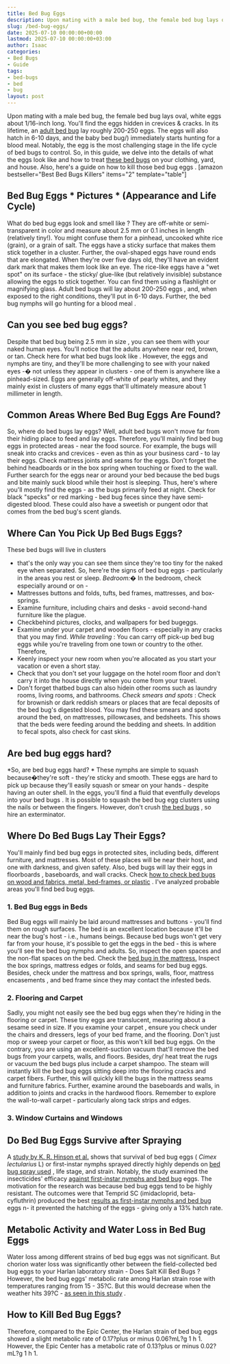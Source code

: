 ```yaml
---
title: Bed Bug Eggs
description: Upon mating with a male bed bug, the female bed bug lays oval, white eggs about 116-inch long. You'll find the eggs hidden in crevices & cracks. In its...
slug: /bed-bug-eggs/
date: 2025-07-10 00:00:00+00:00
lastmod: 2025-07-10 00:00:00+03:00
author: Isaac
categories:
- Bed Bugs
- Guide
tags:
- bed-bugs
- bed
- bug
layout: post
---
```

Upon mating with a male bed bug, the female bed bug lays oval, white eggs about 1/16-inch long. You'll find the eggs hidden in crevices & cracks.
In its lifetime, an
[adult bed bug](https://digitalcommons.ilr.cornell.edu/manuals/25/)
lay roughly 200-250 eggs.
The eggs will also hatch in 6-10 days, and the
baby bed bug/)
immediately starts hunting for a blood meal. Notably, the egg is the most challenging stage in the life cycle of bed bugs to control.
So, in this guide, we delve into the details of what the eggs look like and how to treat
[these bed bugs](https://www.sciencedirect.com/science/article/pii/S155541551730274X)
on your clothing, yard, and house. Also, here's a guide on
how to kill those bed bug eggs
.
[amazon bestseller="Best Bed Bugs Killers" items="2" template="table"]
## Bed Bug Eggs * Pictures * (Appearance and Life Cycle)
What do
bed bug eggs look and smell like
? They are off-white or semi-transparent in color and measure about 2.5 mm or 0.1 inches in length (relatively tiny!). You might confuse them for a pinhead, uncooked white rice (grain), or a grain of salt.
The eggs have a sticky surface that makes them stick together in a cluster. Further, the oval-shaped eggs have round ends that are elongated. When they're over five days old, they'll have an evident dark mark that makes them look like an eye.
The rice-like eggs have a "wet spot" on its surface - the sticky/ glue-like (but relatively invisible) substance allowing the eggs to stick together. You can find them using a flashlight or magnifying glass.
Adult
bed bugs will lay about 200-250 eggs
, and, when exposed to the right conditions, they'll put in 6-10 days. Further, the
bed bug nymphs will go hunting for a blood meal
.

## Can you see bed bug eggs?
Despite that
bed bug being 2.5 mm in size
, you can see them with your naked human eyes. You'll notice that the adults anywhere near red, brown, or tan. Check here for
what bed bugs look like
.
However, the eggs and nymphs are tiny, and they'll be more challenging to see with your naked eyes -� not unless they appear in clusters - one of them is anywhere like a pinhead-sized.
Eggs are generally off-white of pearly whites, and they mainly exist in clusters of many eggs that'll ultimately measure about 1 millimeter in length.
## Common Areas Where Bed Bug Eggs Are Found?
So,
where do bed bugs
lay eggs? Well, adult
bed bugs won't move far from their hiding
place to feed and lay eggs. Therefore, you'll
mainly find bed bug
eggs in protected areas - near the food source.
For example, the bugs will sneak into cracks and crevices - even as thin as your business card - to lay their eggs. Check mattress joints and seams for the eggs. Don't forget the behind headboards or in the box spring when touching or fixed to the wall.
Further search for the eggs near or around your
bed because the bed bugs and bite
mainly suck blood while their host is sleeping. Thus, here's where you'll mostly find the eggs - as the bugs primarily feed at night.
Check for black "specks" or red marking - bed bug feces since they have semi-digested blood. These could also have a sweetish or pungent odor that
comes from the bed bug's
scent glands.
## Where Can You Pick Up Bed Bugs Eggs?
These
bed bugs will live in clusters
- that's the only way you can see them since they're too tiny for the naked eye when separated. So, here're the
signs of bed bug
eggs - particularly in the areas you rest or sleep.
*Bedroom:�*
In the bedroom, check especially around or on -
- Mattresses buttons and folds, tufts, bed frames, mattresses, and box-springs.
- Examine furniture, including chairs and desks - avoid second-hand furniture like the plague.
- Checkbehind pictures, clocks, and wallpapers for bed bugeggs.
- Examine under your carpet and wooden floors - especially in any cracks that you may find.
*While traveling*
: You can
carry off pick-up bed bug
eggs while you're traveling from one town or country to the other. Therefore,
- Keenly inspect your new room when you're allocated as you start your vacation or even a short stay.
- Check that you don't set your luggage on the hotel room floor and don't carry it into the house directly when you come from your travel.
- Don't forget thatbed bugs can also hidein other rooms such as laundry rooms, living rooms, and bathrooms.
*Check smears and spots*
: Check for brownish or dark reddish smears or places that are fecal
deposits of the bed bug's
digested blood.
You may find these smears and spots around the bed, on mattresses, pillowcases, and bedsheets.
This shows that the beds were feeding around the bedding and sheets. In addition to fecal spots, also check for cast skins.
## Are bed bug eggs hard?
*So, are bed bug eggs hard? *
These nymphs are simple to squash because�they're
soft - they're sticky and smooth.
These
eggs are hard to pick up because they'll easily
squash or smear on your hands - despite having an outer shell. In the eggs, you'll find a fluid that eventfully
develops into your bed bugs
.
It is possible to
squash the bed bug
egg clusters using the nails or between the fingers.
However, don't crush
[the bed bugs](https://www.bedbugsinsider.com/what-happens-when-you-squish-a-bed-bug/)
, so hire an exterminator.
## Where Do Bed Bugs Lay Their Eggs?
You'll
mainly find bed bug
eggs in
protected sites, including beds, different furniture, and mattresses. Most of these places will be near their host, and one with darkness, and given safety.
Also,
bed bugs will lay their eggs in floorboards
, baseboards, and wall cracks. Check
[how to check bed bugs on wood and fabrics, metal, bed-frames, or plastic](https://www.epa.gov/bedbugs/how-find-bed-bugs)
. I've analyzed
probable areas you'll find bed bug
eggs.
### 1. Bed Bug eggs in Beds
Bed Bug eggs
will mainly be laid around
mattresses and buttons - you'll find them on rough surfaces. The bed is an excellent location because it'll be near the bug's host - i.e., humans beings.
Because bed bugs won't get very far from your house, it's possible to get the eggs in the bed - this is
where you'll see the bed bug
nymphs and adults. So, inspect the open spaces and the non-flat spaces on the bed. Check the
[bed bug in the mattress.](https://www.michigan.gov/documents/emergingdiseases/mattress_fact_sheet_275417_7.pdf)
Inspect the box springs, mattress edges or
folds, and seams for bed bug
eggs. Besides, check under the mattress and box springs, walls, floor,
mattress encasements
, and bed frame since they may contact the infested beds.
### 2. Flooring and Carpet
Sadly, you might not easily see the
bed bug eggs when they're hiding
in the flooring or carpet. These tiny eggs are translucent, measuring about a sesame seed in size.
If you
examine your carpet
, ensure you check under the chairs and dressers, legs of your bed frame, and the flooring. Don't just mop or sweep your carpet or floor, as this won't
kill bed bug
eggs.
On the contrary, you are using an excellent-suction
vacuum that'll remove the bed bugs
from your carpets, walls, and floors. Besides,
dry/ heat treat the rugs
or
vacuum the bed bugs
plus include a carpet shampoo.
The steam will
instantly kill the bed bug
eggs sitting deep into the flooring cracks and carpet fibers. Further, this will
quickly kill the bugs
in the mattress seams and furniture fabrics.
Further, examine around the baseboards and walls, in addition to joints and cracks in the hardwood floors. Remember to explore the wall-to-wall carpet - particularly along tack strips and edges.
### 3. Window Curtains and Windows
## Do Bed Bug Eggs Survive after Spraying
A
[study by K. R. Hinson et al.](https://academic.oup.com/jee/article-abstract/109/6/2495/2422101)
shows that survival of bed bug eggs (
*Cimex lectularius*
L) or first-instar nymphs sprayed directly highly depends on
[bed bug spray used](https://pestpolicy.com/best-bed-bug-spray/)
, life stage, and strain.
Notably, the study examined the insecticides' efficacy
[against first-instar nymphs and bed bug](https://pestpolicy.com/best-bed-bug-traps/)
eggs. The motivation for the
research was because bed bug
eggs tend to be highly resistant.
The outcomes were that Temprid SC (imidacloprid, beta-cyfluthrin) produced the best
[results as first-instar nymphs and bed bug](https://pestpolicy.com/can-bed-bugs-survive-in-water/)
eggs n- it prevented the hatching of the eggs - giving only a 13% hatch rate.
## **Metabolic Activity and Water Loss in Bed Bug Eggs**
Water loss among
different strains of bed bug
eggs was not significant. But chorion water loss was significantly other between the field-collected bed bug eggs to your Harlan laboratory strain -
Does Salt Kill Bed Bugs
?
However,
the bed bug
eggs' metabolic rate among Harlan strain rose with temperatures ranging from 15 - 35?C. But this would decrease when the weather hits 39?C -
[as seen in this study](https://onlinelibrary.wiley.com/doi/abs/10.1111/phen.12204)
.
## How to Kill Bed Bug Eggs?
Therefore, compared to the Epic Center, the
Harlan strain of bed bug
eggs showed a slight metabolic rate of 0.17?plus or minus 0.06?mL?g
1
h
1.
However, the Epic Center has a metabolic rate of 0.13?plus or minus 0.02?mL?g
1
h
1.